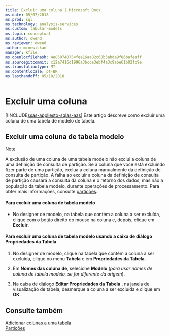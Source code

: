 ```yaml
---
title: Excluir uma coluna | Microsoft Docs
ms.date: 05/07/2018
ms.prod: sql
ms.technology: analysis-services
ms.custom: tabular-models
ms.topic: conceptual
ms.author: owend
ms.reviewer: owend
author: minewiskan
manager: kfile
ms.openlocfilehash: 4e850740754fea16aa82c60b3abda9f86bafeaff
ms.sourcegitcommit: c12a7416d1996a3bcce3ebf4a3c9abe61b02fb9e
ms.translationtype: MT
ms.contentlocale: pt-BR
ms.lasthandoff: 05/10/2018
---
```

# <a name="delete-a-column"></a>Excluir uma coluna 
[!INCLUDE[ssas-appliesto-sqlas-aas](../../includes/ssas-appliesto-sqlas-aas.md)]
  Este artigo descreve como excluir uma coluna de uma tabela de modelo de tabela.  
  
## <a name="delete-a-model-table-column"></a>Excluir uma coluna de tabela modelo  
  
> [!NOTE]  
>  A exclusão de uma coluna de uma tabela modelo não exclui a coluna de uma definição de consulta de partição. Se a coluna que você está excluindo fizer parte de uma partição, exclua a coluna manualmente da definição de consulta de partição. A falha ao excluir a coluna da definição de consulta de partição causará a consulta da coluna e o retorno dos dados, mas não a população da tabela modelo, durante operações de processamento. Para obter mais informações, consulte [partições](../../analysis-services/tabular-models/partitions-ssas-tabular.md).  
  
#### <a name="to-delete-a-model-table-column"></a>Para excluir uma coluna de tabela modelo  
  
-   No designer de modelo, na tabela que contém a coluna a ser excluída, clique com o botão direito do mouse na coluna e, depois, clique em **Excluir**.  
  
#### <a name="to-delete-a-model-table-column-by-using-the-table-properties-dialog-box"></a>Para excluir uma coluna de tabela modelo usando a caixa de diálogo Propriedades da Tabela  
  
1.  No designer de modelo, clique na tabela que contém a coluna a ser excluída, clique no menu **Tabela** e em  **Propriedades da Tabela**.  
  
2.  Em **Nomes das coluna de**, selecione **Modelo** (*para usar nomes de coluna de tabela modelo, se for diferente da origem*).  
  
3.  Na caixa de diálogo **Editar Propriedades da Tabela** , na janela de visualização de tabela, desmarque a coluna a ser excluída e clique em **OK**.  
  
## <a name="see-also"></a>Consulte também  
 [Adicionar colunas a uma tabela](../../analysis-services/tabular-models/add-columns-to-a-table-ssas-tabular.md)   
 [Partições](../../analysis-services/tabular-models/partitions-ssas-tabular.md)  
  
  
